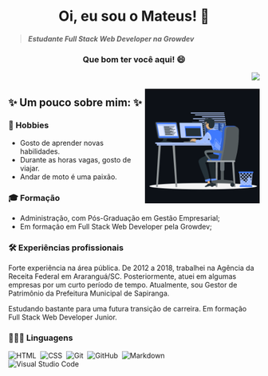 <h1 align="center"> Oi, eu sou o Mateus! 👋</h1>

> #### *Estudante Full Stack Web Developer na Growdev*

 <h3 align="center"> Que bom ter você aqui! 😄</h3>
 
<div align="right">

 ![](https://komarev.com/ghpvc/?username=mateuszimmer&label=🍨_Você+é+meu+visitante+Nº)

</div>

 

<img align="right" width="230px" height="230" src="computador.gif" alt="mateuszimmer"/> 




## ✨ Um pouco sobre mim: ✨
### 🔭 Hobbies
- Gosto de aprender novas habilidades.
- Durante as horas vagas, gosto de viajar.
- Andar de moto é uma paixão.

### 🎓 Formação 
- Administração, com Pós-Graduação em Gestão Empresarial;
- Em formação em Full Stack Web Developer pela Growdev;

### 🛠 Experiências profissionais

Forte experiência na área pública. De 2012 a 2018, trabalhei na Agência da Receita Federal em Araranguá/SC. Posteriormente, atuei em algumas empresas por um curto período de tempo.
Atualmente, sou Gestor de Patrimônio da Prefeitura Municipal de Sapiranga.

Estudando bastante para uma futura transição de carreira. Em formação Full Stack Web Developer Junior.

### 👨🏻‍💻 Linguagens
![HTML](https://img.shields.io/badge/-HTML-05122A?style=flat&logo=HTML5)&nbsp;
![CSS](https://img.shields.io/badge/-CSS-05122A?style=flat&logo=CSS3&logoColor=1572B6)&nbsp;
![Git](https://img.shields.io/badge/-Git-05122A?style=flat&logo=git)&nbsp;
![GitHub](https://img.shields.io/badge/-GitHub-05122A?style=flat&logo=github)&nbsp;
![Markdown](https://img.shields.io/badge/-Markdown-05122A?style=flat&logo=markdown)\
![Visual Studio Code](https://img.shields.io/badge/-Visual%20Studio%20Code-05122A?style=flat&logo=visual-studio-code&logoColor=007ACC)&nbsp;
